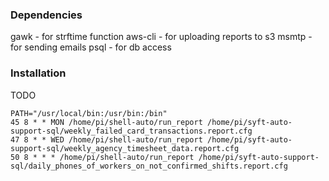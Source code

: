 ### Dependencies

gawk - for strftime function
aws-cli - for uploading reports to s3
msmtp - for sending emails
psql - for db access

### Installation

TODO

```cron
PATH="/usr/local/bin:/usr/bin:/bin"
45 8 * * MON /home/pi/shell-auto/run_report /home/pi/syft-auto-support-sql/weekly_failed_card_transactions.report.cfg
47 8 * * WED /home/pi/shell-auto/run_report /home/pi/syft-auto-support-sql/weekly_agency_timesheet_data.report.cfg
50 8 * * * /home/pi/shell-auto/run_report /home/pi/syft-auto-support-sql/daily_phones_of_workers_on_not_confirmed_shifts.report.cfg
```
